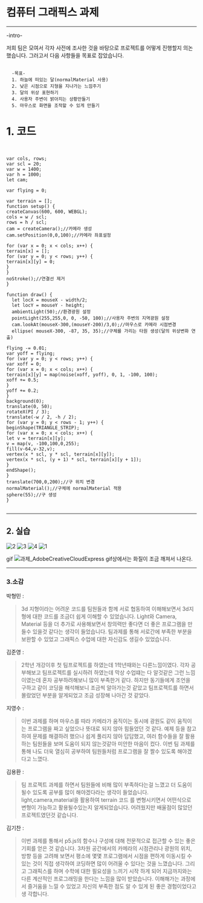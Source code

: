 컴퓨터 그래픽스 과제
=============
***

-intro-

저희 팀은 모여서 각자 사전에 조사한 것을 바탕으로 프로젝트를 어떻게 진행할지 의논했습니다. 그러고서 다음 사항들을 목표로 잡았습니다. 
<pre><code>
  -목표-
  1. 하늘에 떠있는 달(normalMaterial 사용) 
  2. 낮은 시점으로 지형을 지나가는 느낌주기 
  3. 달의 위상 표현하기
  4. 사용자 주변이 밝아지는 상황만들기
  5. 마우스로 화면을 조작할 수 있게 만들기
</code></pre>

# 1. 코드

<pre><code>

var cols, rows;
var scl = 20;
var w = 1400;
var h = 1000;
let cam;

var flying = 0;

var terrain = [];
function setup() {
createCanvas(600, 600, WEBGL);
cols = w / scl;
rows = h / scl;
cam = createCamera();//카메라 생성
cam.setPosition(0,0,100);//카메라 좌표설정

for (var x = 0; x < cols; x++) {
terrain[x] = [];
for (var y = 0; y < rows; y++) {
terrain[x][y] = 0;
}
}
noStroke();//연결선 제거
}

function draw() {
  let locX = mouseX - width/2;
  let locY = mouseY - height;
  ambientLight(50);//환경광원 설정
  pointLight(255,255,0, 0, -50, 100);//사용자 주변의 지역광원 설정
  cam.lookAt(mouseX-300,(mouseY-200)/3,0);//마우스로 카메라 시점변경
  ellipse( mouseX-300, -87, 35, 35);//구체를 가리는 타원 생성(달의 위상변화 연출)

flying -= 0.01;
var yoff = flying;
for (var y = 0; y < rows; y++) {
var xoff = 0;
for (var x = 0; x < cols; x++) {
terrain[x][y] = map(noise(xoff, yoff), 0, 1, -100, 100);
xoff += 0.5;
}
yoff += 0.2;
}
background(0);
translate(0, 50);
rotateX(PI / 3);
translate(-w / 2, -h / 2);
for (var y = 0; y < rows - 1; y++) {
beginShape(TRIANGLE_STRIP);
for (var x = 0; x < cols; x++) {
let v = terrain[x][y];
v = map(v, -100,100,0,255);
fill(v-64,v-32,v);
vertex(x * scl, y * scl, terrain[x][y]);
vertex(x * scl, (y + 1) * scl, terrain[x][y + 1]);
}
endShape();
}
translate(700,0,200);//구 위치 변경
normalMaterial();//구체에 normalMaterial 적용
sphere(55);//구 생성
}

</code></pre>
***

## 2. 실습

![2](https://user-images.githubusercontent.com/50646883/161415362-96ca52f1-e5c4-48f9-b344-1847cebd7c5b.png)
![3](https://user-images.githubusercontent.com/50646883/161415364-2587eb3b-85a7-4791-aea4-4fb274d814b4.png)
![4](https://user-images.githubusercontent.com/50646883/161415365-8e3d8f21-cfde-4e47-b5bb-896c6d9c99f7.png)
![1](https://user-images.githubusercontent.com/50646883/161415366-d516fd8c-ec1a-4ed5-b030-81c12b054de4.png)

gif
![과제_AdobeCreativeCloudExpress](https://user-images.githubusercontent.com/50646883/161415402-9ebe77d0-6586-4641-81bd-162698256ad6.gif)
gif상에서는 화질이 조금 깨져서 나온다.

***

### 3.소감

박형민 : 
> 3d 지형이라는 어려운 코드를 팀원들과 함께 서로 협동하여 이해해보면서 3d지형에 대한 코드를 조금더 쉽게 이해할 수 있었습니다. Light와 Camera, Material 등을 더 추가로 사용해보면서 
>  창의력만 좋다면 더 좋은 프로그램을 만들수 있을것 같다는 생각이 들었습니다. 팀과제를 통해 서로간에 부족한 부분을 보완할 수 있었고 그래픽스 수업에 대한 자신감도 생길수 있었습니다.

김준영 : 
> 2학년 개강이후 첫 팀프로젝트를 하였는데 1학년때와는 다른느낌이였다. 각자 공부해보고 팀프로젝트를 실시하려 하였는데 막상 수업떄는 다 알것같은 그런 느낌이였는데 혼자 공부하려해보니 
>  많이 부족한거 같다. 하지만 동기들에게 조언을 구하고 같이 코딩을 해석해보니 조금씩 알아가는것 같았고 팀프로젝트를 하면서 몰랐었던 부분을 알게되었고 조금 성장해 나아간 것 같았다.

지영수 :
> 이번 과제를 하며 마우스를 따라 카메라가 움직이는 동시에 광원도 같이 움직이는 프로그램을 짜고 싶었으나 뜻대로 되지 않아 힘들었던 것 같다. 예제 등을 참고하여 문제를 해결하려 했으나 
>  쉽게 풀리지 않아 답답했고, 여러 함수들을 잘 활용하는 팀원들을 보며 도움이 되지 않는것같아 미안한 마음이 컸다. 이번 팀 과제를 통해 나도 더욱 열심히 공부하여 팀원들처럼 프로그램을 
>  잘 짤수 있도록 해야겠다고 느꼈다.

김용환 :
> 팀 프로젝트 과제를 하면서 팀원들에 비해 많이 부족하다는걸 느꼈고 더 도움이 될수 있도록 공부를 많이 해야겠다라는 생각이 들었습니다. light,camera,material을 활용하여 terrain 코드
>  를 변형시키면서 어떤식으로 변형이 가능하고 활용될수있는지  알게되었습니다. 어려웠지만 배울점이 많았던 프로젝트였던것 같습니다.

김기찬 :
> 이번 과제를 통해서 p5.js의 함수나 구성에 대해 전문적으로 접근할 수 있는 좋은 기회를 얻은 것 같습니다. 3차원 공간에서의 카메라의 시점관리나 광원의 위치, 방향 등을 고려해 보면서
> 평소에 몇몇 프로그램에서 시점을 편하게 이동시킬 수 있는 것이 직접 생각하여 코딩하면 많이 어려울 수 있다는 것을 느꼈습니다. 그리고 그래픽스를 하며 수학에 대한 필요성을 느끼기 시작
> 하게 되어 지금까지와는 다른 계산적인 프로그래밍을 한다는 느낌을 많이 받았습니다. 이해해가는 과정에서 즐거움을 느낄 수 있었고 자신의 부족한 점도 알 수 있게 된 좋은 경험이었다고 생
> 각합니다.
